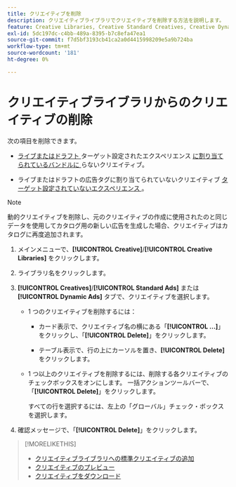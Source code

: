 ```yaml
---
title: クリエイティブを削除
description: クリエイティブライブラリでクリエイティブを削除する方法を説明します。
feature: Creative Libraries, Creative Standard Creatives, Creative Dynamic Creatives
exl-id: 5dc197dc-c4bb-489a-8395-b7c8efa47ea1
source-git-commit: f7d5bf3193cb41ca2a0d4415998209e5a9b724ba
workflow-type: tm+mt
source-wordcount: '181'
ht-degree: 0%

---
```


# クリエイティブライブラリからのクリエイティブの削除

次の項目を削除できます。

* [ ライブまたはドラフト ](/help/creative/experiences/experience-about.md#experience-statuses-experience-statuses) ターゲット設定されたエクスペリエンス [ に割り当てられているバンドルに ](/help/creative/experiences/experience-about.md) らないクリエイティブ。

* ライブまたはドラフトの広告タグに割り当てられていないクリエイティブ [ ターゲット設定されていないエクスペリエンス ](/help/creative/experiences/experience-about.md)。

>[!NOTE]
>
>動的クリエイティブを削除し、元のクリエイティブの作成に使用されたのと同じデータを使用してカタログ用の新しい広告を生成した場合、クリエイティブはカタログに再度追加されます。

1. メインメニューで、**[!UICONTROL Creative]**/**[!UICONTROL Creative Libraries]** をクリックします。

1. ライブラリ名をクリックします。

1. **[!UICONTROL Creatives]**/**[!UICONTROL Standard Ads]** または **[!UICONTROL Dynamic Ads]** タブで、クリエイティブを選択します。

   * 1 つのクリエイティブを削除するには：

      * カード表示で、クリエイティブ名の横にある「**[!UICONTROL ...]**」をクリックし、「**[!UICONTROL Delete]**」をクリックします。

      * テーブル表示で、行の上にカーソルを置き、**[!UICONTROL Delete]** をクリックします。

   * 1 つ以上のクリエイティブを削除するには、削除する各クリエイティブのチェックボックスをオンにします。 一括アクションツールバーで、「**[!UICONTROL Delete]**」をクリックします。

     すべての行を選択するには、左上の「グローバル」チェック・ボックスを選択します。

1. 確認メッセージで、「**[!UICONTROL Delete]**」をクリックします。

>[!MORELIKETHIS]
>
>* [ クリエイティブライブラリへの標準クリエイティブの追加 ](creative-add-standard.md)
>* [ クリエイティブのプレビュー ](creative-preview.md)
>* [ クリエイティブをダウンロード ](creative-download.md)
